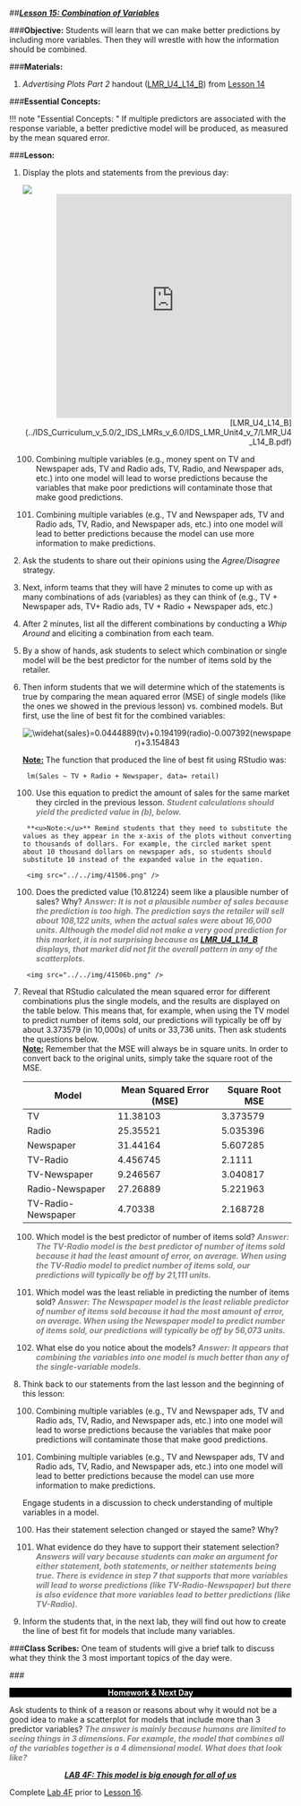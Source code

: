 ##***<u>Lesson 15: Combination of Variables</u>***

###**Objective:**
Students will learn that we can make better predictions by including more variables. Then they will wrestle
with how the information should be combined.

###**Materials:**
1. *Advertising Plots Part 2* handout ([LMR_U4_L14_B](../IDS_Curriculum_v_5.0/2_IDS_LMRs_v_6.0/IDS_LMR_Unit4_v_7/LMR_U4_L14_B.pdf)) from [Lesson 14](lesson14.md)

###**Essential Concepts:**

!!! note "Essential Concepts: " 
    If multiple predictors are associated with the response variable, a better predictive model will be produced, as measured by the mean squared error.

###**Lesson:**
1. Display the plots and statements from the previous day:

    <img src="../../img/41412.png" />    

    <div align="right"><iframe src="https://docs.google.com/viewerng/viewer?url=https://curriculum.thinkdataed.org/IDS_Curriculum_v_5.0/2_IDS_LMRs_v_6.0/IDS_LMR_Unit4_v_7/LMR_U4_L14_B.pdf&embedded=true" style=" width:420px;height:400px;" frameborder="0"></iframe><br>[LMR_U4_L14_B](../IDS_Curriculum_v_5.0/2_IDS_LMRs_v_6.0/IDS_LMR_Unit4_v_7/LMR_U4_L14_B.pdf)</div>

    100. Combining multiple variables (e.g., money spent on TV and Newspaper ads, TV and
    Radio ads, TV, Radio, and Newspaper ads, etc.) into one model will lead to worse
    predictions because the variables that make poor predictions will contaminate those that
    make good predictions.

    100. Combining multiple variables (e.g., TV and Newspaper ads, TV and Radio ads, TV,
    Radio, and Newspaper ads, etc.) into one model will lead to better predictions because
    the model can use more information to make predictions.

2. Ask the students to share out their opinions using the *Agree/Disagree* strategy.

3. Next, inform teams that they will have 2 minutes to come up with as many combinations of ads (variables) as they can think of (e.g., TV + Newspaper ads, TV+ Radio ads, TV + Radio +
Newspaper ads, etc.)

4. After 2 minutes, list all the different combinations by conducting a *Whip Around* and eliciting a combination from each team.

5. By a show of hands, ask students to select which combination or single model will be the best predictor for the number of items sold by the retailer.

6. Then inform students that we will determine which of the statements is true by comparing the mean aquared error (MSE) of single models (like the ones we showed in the previous lesson) vs. combined models. But first, use the line of best fit for the combined variables:

    <center><img src="https://latex.codecogs.com/gif.latex?\widehat{sales}=0.044889(tv)&plus;0.194199(radio)-0.007392(newspaper)&plus;3.154843" title="\widehat{sales}=0.0444889(tv)+0.194199(radio)-0.007392(newspaper)+3.154843" /></center>

    **<u>Note:</u>** The function that produced the line of best fit using RStudio was:

        lm(Sales ~ TV + Radio + Newspaper, data= retail)

    100. Use this equation to predict the amount of sales for the same market they circled in the previous lesson. <span style="color:grey">***Student calculations should yield the predicted value in (b), below.***</span>
    
        **<u>Note:</u>** Remind students that they need to substitute the values as they appear in the x-axis of the plots without converting to thousands of dollars. For example, the circled market spent about 10 thousand dollars on newspaper ads, so students should substitute 10 instead of the expanded value in the equation.

        <img src="../../img/41506.png" />

    100. Does the predicted value (10.81224) seem like a plausible number of sales? Why? <span style="color:grey">***Answer: It is not a plausible number of sales because the prediction is too high. The prediction says the retailer will sell about 108,122 units, when the actual sales were about 16,000 units. Although the model did not make a very good prediction for this market, it is not surprising because as [LMR_U4_L14_B](../IDS_Curriculum_v_5.0/2_IDS_LMRs_v_6.0/IDS_LMR_Unit4_v_7/LMR_U4_L14_B.pdf) displays, that market did not fit the overall pattern in any of the scatterplots.***</span>

        <img src="../../img/41506b.png" />

7. Reveal that RStudio calculated the mean squared error for different combinations plus the single models, and the results are displayed on the table below. This means that, for example, when using the TV model to predict number of items sold, our predictions will typically be off by about 3.373579 (in 10,000s) of units or 33,736 units. Then ask students the questions below. <br>**<u>Note:</u>** Remember that the MSE will always be in square units. In order to convert back to the original units, simply take the square root of the MSE.

    | Model | Mean Squared Error (MSE) |  Square Root MSE |
    |--------------------|---------------------|---------------------|
    | TV | 11.38103 | 3.373579 |
    | Radio | 25.35521 | 5.035396 |
    | Newspaper | 31.44164 | 5.607285 |
    | TV-Radio | 4.456745 | 2.1111 |
    | TV-Newspaper | 9.246567 | 3.040817 |
    | Radio-Newspaper | 27.26889 | 5.221963 |
    | TV-Radio-Newspaper | 4.70338 | 2.168728 |

    100. Which model is the best predictor of number of items sold? <span style="color:grey">***Answer: The TV-Radio model is the best predictor of number of items sold because it had the least amount of error, on average. When using the TV-Radio model to predict number of items sold, our predictions will typically be off by 21,111 units.***</span>

    100. Which model was the least reliable in predicting the number of items sold? <span style="color:grey">***Answer: The Newspaper model is the least reliable predictor of number of items sold because it had the most amount of error, on average. When using the Newspaper model to predict number of items sold, our predictions will typically be off by 56,073 units.***</span>

    100. What else do you notice about the models? <span style="color:grey">***Answer: It appears that combining the variables into one model is much better than any of the single-variable models.***</span>

8. Think back to our statements from the last lesson and the beginning of this lesson:

    100. Combining multiple variables (e.g., TV and Newspaper ads, TV and Radio ads, TV,
    Radio, and Newspaper ads, etc.) into one model will lead to worse predictions because
    the variables that make poor predictions will contaminate those that make good
    predictions.

    100. Combining multiple variables (e.g., TV and Newspaper ads, TV and Radio ads, TV,
    Radio, and Newspaper ads, etc.) into one model will lead to better predictions because
    the model can use more information to make predictions.

    Engage students in a discussion to check understanding of multiple variables in a model.

    100. Has their statement selection changed or stayed the same? Why?

    100. What evidence do they have to support their statement selection? <span style="color:grey">***Answers will vary because students can make an argument for either statement, both statements, or neither statements being true. There is evidence in step 7 that supports that more variables will lead to worse predictions (like TV-Radio-Newspaper) but there is also evidence that more variables lead to better predictions (like TV-Radio).***</span>

9. Inform the students that, in the next lab, they will find out how to create the line of best fit for models that include many variables.

###**Class Scribes:**
One team of students will give a brief talk to discuss what they think the 3 most important topics of the day were.

###<p style="background: black; color: white; text-align: center;">**Homework & Next Day**</p>
Ask students to think of a reason or reasons about why it would not be a good idea to make a scatterplot for models that include more than 3 predictor variables? <span style="color:grey">***The answer is mainly because humans are limited to seeing things in 3 dimensions. For example, the model that combines all of the variables together is a 4 dimensional model. What does that look like?***</span>

***<center>[<u>LAB 4F: This model is big enough for all of us</u>](lab4f.md)</center>***

Complete [Lab 4F](lab4f.md) prior to [Lesson 16](lesson16.md).